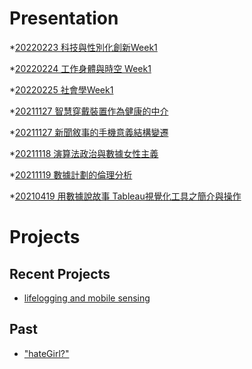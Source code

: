 # Presentation
*[20220223 科技與性別化創新Week1]()

*[20220224 工作身體與時空 Week1](https://docs.google.com/presentation/d/e/2PACX-1vSWxWxkr9Ya4u1pQ_4SW4Eg0cQ5R2ZSr-YW8gARoSJzf4TUzQnKEQgBt2Lj-3DRcuKzLbov28_IlWNS/pub?start=false&loop=false&delayms=3000)

*[20220225 社會學Week1]()

*[20211127 智慧穿戴裝置作為健康的中介]()

*[20211127 新聞敘事的手機意義結構變遷]()

*[20211118 演算法政治與數據女性主義]()

*[20211119 數據計劃的倫理分析]()

*[20210419 用數據說故事 Tableau視覺化工具之簡介與操作]()


# Projects

## Recent Projects
* [lifelogging and mobile sensing]()

## Past
* ["hateGirl?"]()

